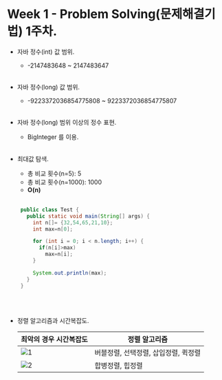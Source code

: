 Week 1 - Problem Solving(문제해결기법) 1주차.
===
* 자바 정수(int) 값 범위.
  * -2147483648 ~ 2147483647<br><br>
* 자바 정수(long) 값 범위.
  * -9223372036854775808 ~ 9223372036854775807<br><br>
* 자바 정수(long) 범위 이상의 정수 표현.
  * BigInteger 를 이용.<br><br>

* 최대값 탐색.
   * 총 비교 횟수(n=5): 5
   * 총 비교 횟수(n=1000): 1000
   * **O(n)**
  <br>
  
   ```java  
    public class Test {
      public static void main(String[] args) {
        int n[]= {32,54,65,21,10};
        int max=n[0];

        for (int i = 0; i < n.length; i++) {
          if(n[i]>max) 
            max=n[i];
        }

        System.out.println(max);
      } 
    }
   ```
<br><br>
* 정렬 알고리즘과 시간복잡도.

  |      최악의 경우 시간복잡도            | 정렬 알고리즘     | 
  ----------------- | ---------------------------- | 
  | ![1](https://user-images.githubusercontent.com/33312179/45468574-43616580-b760-11e8-96e5-f608bd7e6fd0.jpg)  | 버블정렬, 선택정렬, 삽입정렬, 퀵정렬  | 
  |  ![2](https://user-images.githubusercontent.com/33312179/45468598-6724ab80-b760-11e8-8cb3-2731bf0fd932.jpg)  | 합병정렬, 힙정렬  | 
  